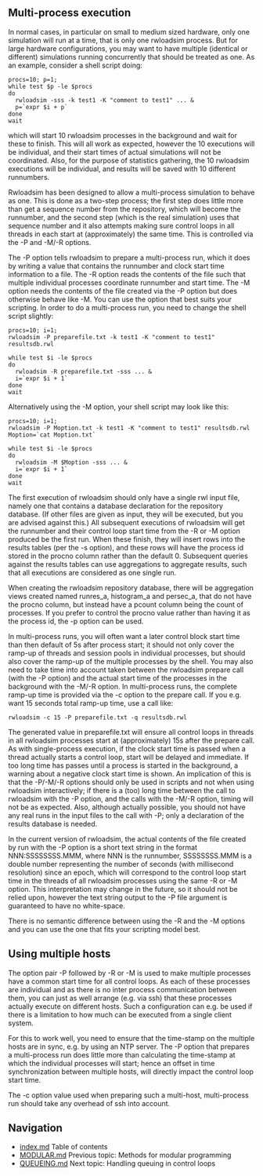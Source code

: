 ## Multi-process execution 
In normal cases, in particular on small to medium sized hardware, only 
one simulation will run at a time, that is only one rwloadsim process.
But for large hardware configurations, you may want to have multiple 
(identical or different) simulations running concurrently that
should be treated as one.
As an example, consider a shell script doing: 
```
procs=10; p=1;
while test $p -le $procs
do
  rwloadsim -sss -k test1 -K "comment to test1" ... &
  p=`expr $i + p`
done
wait
```
which will start 10 rwloadsim processes in the background and wait for 
these to finish.
This will all work as expected, however the 10 executions will be 
individual, and their start times of actual simulations will not be 
coordinated.
Also, for the purpose of statistics gathering, the 10 rwloadsim 
executions will be individual, and results will be saved with 10 
different runnumbers. 

Rwloadsim has been designed to allow a multi-process simulation to 
behave as one.
This is done as a two-step process; the first step does little more 
than get a sequence number from the repository, which will become the 
runnumber, and the second step (which is the real simulation) uses that 
sequence number and it also attempts making sure control loops in all 
threads in each start at (approximately) the same time.
This is controlled via the -P and -M/-R options.

The -P option tells rwloadsim to prepare a multi-process run, which it 
does by writing a value that contains the runnumber and clock start 
time information to a file.
The -R option reads the contents of the file such that multiple 
individual processes coordinate runnumber and start time.
The -M option needs the contents of the file created via the -P option 
but does otherwise behave like -M.
You can use the option that best suits your scripting.
In order to do a multi-process run, you need to change the shell script 
slightly: 
```
procs=10; i=1;
rwloadsim -P preparefile.txt -k test1 -K "comment to test1" resultsdb.rwl 

while test $i -le $procs
do
  rwloadsim -R preparefile.txt -sss ... &
  i=`expr $i + 1`
done
wait
```
Alternatively using the -M option, your shell script may look like 
this: 
```
procs=10; i=1;
rwloadsim -P Moption.txt -k test1 -K "comment to test1" resultsdb.rwl
Moption=`cat Moption.txt` 

while test $i -le $procs
do
  rwloadsim -M $Moption -sss ... &
  i=`expr $i + 1`
done
wait
```
The first execution of rwloadsim should only have a single rwl input 
file, namely one that contains a database declaration for the 
repository database.
(If other files are given as input, they will be 
executed, but you are advised against this.) 
All subsequent executions of rwloadsim will get the runnumber and their 
control loop start time from the -R or -M option produced be the first 
run.
When these finish, they will insert rows into the results tables (per 
the -s option), and these rows will have the process id stored in the 
procno column rather than the default 0.
Subsequent queries against the results tables can use aggregations to 
aggregate results, such that all executions are considered as one 
single run.

When creating the rwloadsim repository database, there will be aggregation views created 
named runres_a, histogram_a and persec_a, that do not have the procno 
column, but instead have a pcount column being the count of processes.
If you prefer to control the procno value rather than having it as the 
process id, the -p option can be used. 

In multi-process runs, you will often want a later control block start 
time than then default of 5s after process start; it should not only 
cover the ramp-up of threads and session pools in individual processes, 
but should also cover the ramp-up of the multiple processes by the 
shell.
You may also need to take time into account taken between the rwloadsim 
prepare call (with the -P option) and the actual start time of the 
processes in the background with the -M/-R option.
In multi-process runs, the complete ramp-up time is provided via the -c 
option to the prepare call.
If you e.g. want 15 seconds total ramp-up time, use a call like: 
```
rwloadsim -c 15 -P preparefile.txt -q resultsdb.rwl 
```
The generated value in preparefile.txt will ensure all control loops in 
threads in all rwloadsim processes start at (approximately) 15s after 
the prepare call.
As with single-process execution, if the clock start time is passed 
when a thread actually starts a control loop, start will be delayed and 
immediate.
If too long time has passes until a process is started in the 
background, a warning about a negative clock start time is shown.
An implication of this is that the -P/-M/-R options should only be used 
in scripts and not when using rwloadsim interactively; if there is a 
(too) long time between the call to rwloadsim with the -P option, and 
the calls with the -M/-R option, timing will not be as expected.
Also, although actually possible, you should not have any real runs in 
the input files to the call with -P; only a declaration of the results 
database is needed.

In the current version of rwloadsim, the actual contents of the file created by run with the -P option is a 
short text string in the format NNN:SSSSSSSS.MMM,
where NNN is the runnumber, SSSSSSSS.MMM is a double number representing
the number of seconds (with millisecond resolution) since an epoch,
which will correspond to the 
control loop start time in the threads of all rwloadsim processes using 
the same -R or -M option.
This interpretation may change in the future, so it should not be 
relied upon, however the text string output to the -P file argument is 
guaranteed to have no white-space.

There is no semantic difference between using the -R and the -M options 
and you can use the one that fits your scripting model best.

## Using multiple hosts 
The option pair -P followed by -R or -M is used to make multiple 
processes have a common start time for all control loops.
As each of these processes are individual and as there is no inter 
process communication between them, you can just as well arrange (e.g. 
via ssh) that these processes actually execute on different hosts.
Such a configuration can e.g. be used if there is a limitation to how 
much can be executed from a single client system. 

For this to work well, you need to ensure that the time-stamp on the 
multiple hosts are in sync, e.g. by using an NTP server.
The -P option that prepares a multi-process run does little more than 
calculating the time-stamp at which the individual processes will start; 
hence an offset in time synchronization between multiple hosts, will 
directly impact the control loop start time. 

The -c option value used when preparing such a multi-host, 
multi-process run should take any overhead of ssh into account. 

## Navigation
* [index.md](index.md#rwpload-simulator-users-guide) Table of contents
* [MODULAR.md](MODULAR.md) Previous topic: Methods for modular programming
* [QUEUEING.md](QUEUEING.md) Next topic: Handling queuing in control loops
